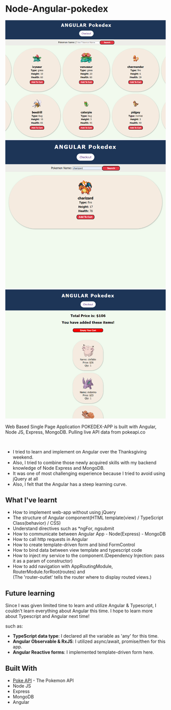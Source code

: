 # Node-Angular-pokedex

<img src="https://github.com/Jesper-SH-Hong/Node-Angular-pokedex/blob/master/sample_img/main.png" width="800">
<img src="https://github.com/Jesper-SH-Hong/Node-Angular-pokedex/blob/master/sample_img/search.png" width="800">
<img src="https://github.com/Jesper-SH-Hong/Node-Angular-pokedex/blob/master/sample_img/cart.png" width="800">

Web Based Single Page Application POKEDEX-APP is built with Angular, Node JS, Express, MongoDB. Pulling live API data from pokeapi.co

<br>

* I tried to learn and implement on Angular over the Thanksgiving weekend.
* Also, I tried to combine those newly acquired skills with my backend knowledge of Node Express and MongoDB.
* It was one of most challenging experience because I tried to avoid using jQuery at all<br>
* Also, I felt that the Angular has a steep learning curve.


## What I've learnt

* How to implement web-app without using jQuery
* The structure of Angular component(HTML template(view) / TypeScript Class(behavior) / CSS)
* Understand directives such as *ngFor, ngsubmit
* How to communicate between Angular App - Node(Express) - MongoDB
* How to call http requests in Angular
* How to create template-driven form and bind FormControl
* How to bind data between view template and typescript code
* How to inject my service to the component.(Dependency Injection: pass it as a param of constructor)
* How to add navigation with AppRoutingModule, RouterModule.forRoot(routes) and <router-outlet><br>
  (The 'router-outlet' tells the router where to display routed views.)


## Future learning

Since I was given limited time to learn and utilize Angular & Typescript, I couldn't learn everything about Angular this time.
I hope to learn more about Typescript and Angular next time!

  
such as:<br>
* **TypeScript data type**: I declared all the variable as 'any' for this time.<br>
* **Angular Observable & RxJS**: I utilized async/await, promise/then for this app.<br>
* **Angular Reactive forms**: I implemented template-driven form here.



## Built With
* [Poke API](https://pokeapi.co/) - The Pokemon API
* Node JS
* Express
* MongoDB
* Angular
